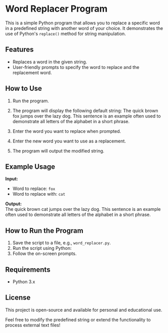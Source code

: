 # Word Replacer Program

This is a simple Python program that allows you to replace a specific word in a predefined string with another word of your choice. It demonstrates the use of Python's `replace()` method for string manipulation.

## Features

- Replaces a word in the given string.
- User-friendly prompts to specify the word to replace and the replacement word.

## How to Use

1. Run the program.
2. The program will display the following default string:
The quick brown fox jumps over the lazy dog. This sentence is an example often used to demonstrate all letters of the alphabet in a short phrase.

3. Enter the word you want to replace when prompted.
4. Enter the new word you want to use as a replacement.
5. The program will output the modified string.

## Example Usage

**Input:**  
- Word to replace: `fox`  
- Word to replace with: `cat`  

**Output:**  
The quick brown cat jumps over the lazy dog. This sentence is an example often used to demonstrate all letters of the alphabet in a short phrase.

## How to Run the Program

1. Save the script to a file, e.g., `word_replacer.py`.
2. Run the script using Python:
3. Follow the on-screen prompts.

## Requirements

- Python 3.x

## License

This project is open-source and available for personal and educational use.

Feel free to modify the predefined string or extend the functionality to process external text files!
